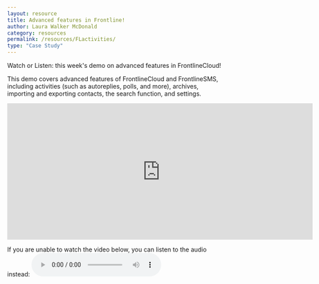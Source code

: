 ```yaml
---
layout: resource
title: Advanced features in Frontline!
author: Laura Walker McDonald
category: resources
permalink: /resources/FLactivities/
type: "Case Study"
---
```

Watch or Listen: this week's demo on advanced features in FrontlineCloud!

This demo covers advanced features of FrontlineCloud and FrontlineSMS, including activities (such as autoreplies, polls, and more), archives, importing and exporting contacts, the search function, and settings.

<iframe width="706" height="315" src="https://www.youtube.com/embed/RQukj3BGME8" frameborder="0" allowfullscreen></iframe>

If you are unable to watch the video below, you can listen to the audio instead:
<audio controls>
  <source src="http://simlab.org/resources/coursem4cso/files/Activities_Audio.mp3" type="audio/mpeg">
Your browser does not support the audio element.
</audio>
